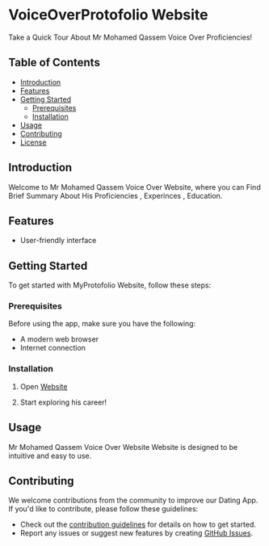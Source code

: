 
# VoiceOverProtofolio Website

Take a Quick Tour About Mr Mohamed Qassem Voice Over Proficiencies!

## Table of Contents

- [Introduction](#introduction)
- [Features](#features)
- [Getting Started](#getting-started)
  - [Prerequisites](#prerequisites)
  - [Installation](#installation)
- [Usage](#usage)
- [Contributing](#contributing)
- [License](#license)

## Introduction

Welcome to Mr Mohamed Qassem Voice Over Website, where you can Find Brief Summary About His Proficiencies , Experinces , Education.

## Features

- User-friendly interface

## Getting Started

To get started with MyProtofolio Website, follow these steps:

### Prerequisites

Before using the app, make sure you have the following:


- A modern web browser
- Internet connection

### Installation

1. Open [Website](http://habibaahmedm-002-site12.atempurl.com)

2. Start exploring his career!

## Usage

Mr Mohamed Qassem Voice Over Website Website is designed to be intuitive and easy to use.


## Contributing

We welcome contributions from the community to improve our Dating App. If you'd like to contribute, please follow these guidelines:

- Check out the [contribution guidelines](CONTRIBUTING.md) for details on how to get started.
- Report any issues or suggest new features by creating [GitHub Issues](https://github.com/ahmedmostafa-cell/VoiceOverProtofolioWebsite/issues).


